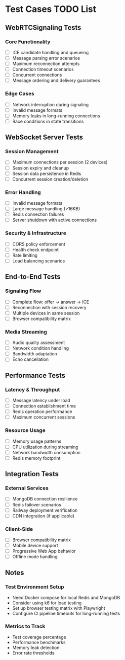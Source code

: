 # Test Cases TODO List

## WebRTCSignaling Tests

### Core Functionality
- [ ] ICE candidate handling and queueing
- [ ] Message parsing error scenarios
- [ ] Maximum reconnection attempts
- [ ] Connection timeout scenarios
- [ ] Concurrent connections
- [ ] Message ordering and delivery guarantees

### Edge Cases
- [ ] Network interruption during signaling
- [ ] Invalid message formats
- [ ] Memory leaks in long-running connections
- [ ] Race conditions in state transitions

## WebSocket Server Tests

### Session Management
- [ ] Maximum connections per session (2 devices)
- [ ] Session expiry and cleanup
- [ ] Session data persistence in Redis
- [ ] Concurrent session creation/deletion

### Error Handling
- [ ] Invalid message formats
- [ ] Large message handling (>16KB)
- [ ] Redis connection failures
- [ ] Server shutdown with active connections

### Security & Infrastructure
- [ ] CORS policy enforcement
- [ ] Health check endpoint
- [ ] Rate limiting
- [ ] Load balancing scenarios

## End-to-End Tests

### Signaling Flow
- [ ] Complete flow: offer -> answer -> ICE
- [ ] Reconnection with session recovery
- [ ] Multiple devices in same session
- [ ] Browser compatibility matrix

### Media Streaming
- [ ] Audio quality assessment
- [ ] Network condition handling
- [ ] Bandwidth adaptation
- [ ] Echo cancellation

## Performance Tests

### Latency & Throughput
- [ ] Message latency under load
- [ ] Connection establishment time
- [ ] Redis operation performance
- [ ] Maximum concurrent sessions

### Resource Usage
- [ ] Memory usage patterns
- [ ] CPU utilization during streaming
- [ ] Network bandwidth consumption
- [ ] Redis memory footprint

## Integration Tests

### External Services
- [ ] MongoDB connection resilience
- [ ] Redis failover scenarios
- [ ] Railway deployment verification
- [ ] CDN integration (if applicable)

### Client-Side
- [ ] Browser compatibility matrix
- [ ] Mobile device support
- [ ] Progressive Web App behavior
- [ ] Offline mode handling

## Notes

### Test Environment Setup
- Need Docker compose for local Redis and MongoDB
- Consider using k6 for load testing
- Set up browser testing matrix with Playwright
- Configure CI pipeline timeouts for long-running tests

### Metrics to Track
- Test coverage percentage
- Performance benchmarks
- Memory leak detection
- Error rate thresholds 